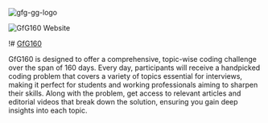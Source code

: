 ![gfg-gg-logo](https://github.com/user-attachments/assets/d0ff7e97-7845-47ad-949d-690e337450ca)

![GfG160 Website](https://www.geeksforgeeks.org/batch/gfg-160-problems?tab=Chapters)

!# [GfG160](https://www.geeksforgeeks.org/batch/gfg-160-problems?tab=Chapters)

GfG160 is designed to offer a comprehensive, topic-wise coding challenge over the span of 160 days. Every day, participants will receive a handpicked coding problem that covers a variety of topics essential for interviews, making it perfect for students and working professionals aiming to sharpen their skills. Along with the problem, get access to relevant articles and editorial videos that break down the solution, ensuring you gain deep insights into each topic.




